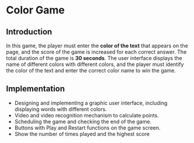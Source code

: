 # Color Game

## Introduction
In this game, the player must enter the **color of the text** that appears on the page, and the score of the game is increased for each correct answer. The total duration of the game is **30 seconds**. The user interface displays the name of different colors with different colors, and the player must identify the color of the text and enter the correct color name to win the game.

## Implementation
- Designing and implementing a graphic user interface, including displaying words with different colors.
- Video and video recognition mechanism to calculate points.
- Scheduling the game and checking the end of the game.
- Buttons with Play and Restart functions on the game screen.
- Show the number of times played and the highest score
